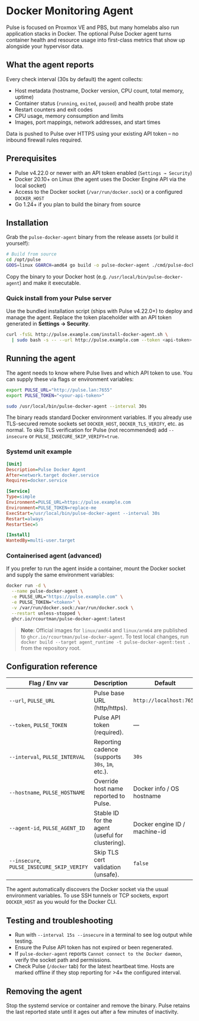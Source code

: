 # Docker Monitoring Agent

Pulse is focused on Proxmox VE and PBS, but many homelabs also run application stacks in Docker. The optional Pulse Docker agent turns container health and resource usage into first-class metrics that show up alongside your hypervisor data.

## What the agent reports

Every check interval (30s by default) the agent collects:

- Host metadata (hostname, Docker version, CPU count, total memory, uptime)
- Container status (`running`, `exited`, `paused`) and health probe state
- Restart counters and exit codes
- CPU usage, memory consumption and limits
- Images, port mappings, network addresses, and start times

Data is pushed to Pulse over HTTPS using your existing API token – no inbound firewall rules required.

## Prerequisites

- Pulse v4.22.0 or newer with an API token enabled (`Settings → Security`)
- Docker 20.10+ on Linux (the agent uses the Docker Engine API via the local socket)
- Access to the Docker socket (`/var/run/docker.sock`) or a configured `DOCKER_HOST`
- Go 1.24+ if you plan to build the binary from source

## Installation

Grab the `pulse-docker-agent` binary from the release assets (or build it yourself):

```bash
# Build from source
cd /opt/pulse
GOOS=linux GOARCH=amd64 go build -o pulse-docker-agent ./cmd/pulse-docker-agent
```

Copy the binary to your Docker host (e.g. `/usr/local/bin/pulse-docker-agent`) and make it executable.

### Quick install from your Pulse server

Use the bundled installation script (ships with Pulse v4.22.0+) to deploy and manage the agent. Replace the token placeholder with an API token generated in **Settings → Security**.

```bash
curl -fsSL http://pulse.example.com/install-docker-agent.sh \
  | sudo bash -s -- --url http://pulse.example.com --token <api-token>
```

## Running the agent

The agent needs to know where Pulse lives and which API token to use. You can supply these via flags or environment variables:

```bash
export PULSE_URL="http://pulse.lan:7655"
export PULSE_TOKEN="<your-api-token>"

sudo /usr/local/bin/pulse-docker-agent --interval 30s
```

The binary reads standard Docker environment variables. If you already use TLS-secured remote sockets set `DOCKER_HOST`, `DOCKER_TLS_VERIFY`, etc. as normal. To skip TLS verification for Pulse (not recommended) add `--insecure` or `PULSE_INSECURE_SKIP_VERIFY=true`.

### Systemd unit example

```ini
[Unit]
Description=Pulse Docker Agent
After=network.target docker.service
Requires=docker.service

[Service]
Type=simple
Environment=PULSE_URL=https://pulse.example.com
Environment=PULSE_TOKEN=replace-me
ExecStart=/usr/local/bin/pulse-docker-agent --interval 30s
Restart=always
RestartSec=5

[Install]
WantedBy=multi-user.target
```

### Containerised agent (advanced)

If you prefer to run the agent inside a container, mount the Docker socket and supply the same environment variables:

```bash
docker run -d \
  --name pulse-docker-agent \
  -e PULSE_URL="https://pulse.example.com" \
  -e PULSE_TOKEN="<token>" \
  -v /var/run/docker.sock:/var/run/docker.sock \
  --restart unless-stopped \
  ghcr.io/rcourtman/pulse-docker-agent:latest
```

> **Note**: Official images for `linux/amd64` and `linux/arm64` are published to `ghcr.io/rcourtman/pulse-docker-agent`. To test local changes, run `docker build --target agent_runtime -t pulse-docker-agent:test .` from the repository root.

## Configuration reference

| Flag / Env var          | Description                                               | Default         |
| ----------------------- | --------------------------------------------------------- | --------------- |
| `--url`, `PULSE_URL`    | Pulse base URL (http/https).                              | `http://localhost:7655` |
| `--token`, `PULSE_TOKEN`| Pulse API token (required).                               | —               |
| `--interval`, `PULSE_INTERVAL` | Reporting cadence (supports `30s`, `1m`, etc.).     | `30s`           |
| `--hostname`, `PULSE_HOSTNAME` | Override host name reported to Pulse.              | Docker info / OS hostname |
| `--agent-id`, `PULSE_AGENT_ID` | Stable ID for the agent (useful for clustering).   | Docker engine ID / machine-id |
| `--insecure`, `PULSE_INSECURE_SKIP_VERIFY` | Skip TLS cert validation (unsafe).     | `false`         |

The agent automatically discovers the Docker socket via the usual environment variables. To use SSH tunnels or TCP sockets, export `DOCKER_HOST` as you would for the Docker CLI.

## Testing and troubleshooting

- Run with `--interval 15s --insecure` in a terminal to see log output while testing.
- Ensure the Pulse API token has not expired or been regenerated.
- If `pulse-docker-agent` reports `Cannot connect to the Docker daemon`, verify the socket path and permissions.
- Check Pulse (`/docker` tab) for the latest heartbeat time. Hosts are marked offline if they stop reporting for >4× the configured interval.

## Removing the agent

Stop the systemd service or container and remove the binary. Pulse retains the last reported state until it ages out after a few minutes of inactivity.
